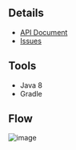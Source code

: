 ## Details
* [API Document](https://github.com/NoppohnSup/assignment-java-boot-camp/wiki/Api-documents)
* [Issues](https://github.com/NoppohnSup/assignment-java-boot-camp/projects/2)

## Tools
- Java 8
- Gradle

## Flow
![image](https://user-images.githubusercontent.com/89269148/155890305-ceded8ae-1862-40ae-99f3-6fabc7d31761.png)
